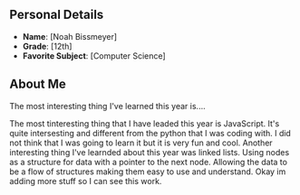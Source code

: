 ## Personal Details

- **Name**: [Noah Bissmeyer]
- **Grade**: [12th]
- **Favorite Subject**: [Computer Science]

## About Me
The most interesting thing I've learned this year is....

The most tinteresting thing that I have leaded this year is JavaScript. It's quite intersesting and different from the python that I was coding with. 
I did not think that I was going to learn it but it is very fun and cool.
Another interesting thing I've learnded about this year was linked lists. Using nodes as a structure for data with a pointer to the next node. Allowing the data to be a flow of structures making them easy to use and understand.
Okay im adding more stuff so I can see this work.
